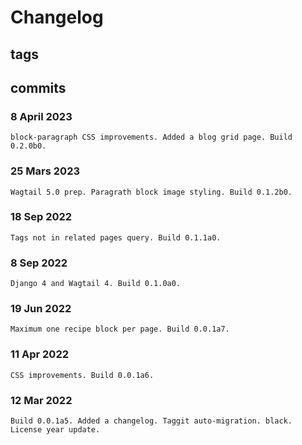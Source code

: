 # Changelog #

## tags ##

## commits ##


### 8 April 2023 ###

    block-paragraph CSS improvements. Added a blog grid page. Build 0.2.0b0.


### 25 Mars 2023 ###

    Wagtail 5.0 prep. Paragrath block image styling. Build 0.1.2b0.

### 18 Sep 2022 ###

    Tags not in related pages query. Build 0.1.1a0.

### 8 Sep 2022 ###

    Django 4 and Wagtail 4. Build 0.1.0a0.

### 19 Jun 2022 ###

    Maximum one recipe block per page. Build 0.0.1a7.

### 11 Apr 2022 ###

    CSS improvements. Build 0.0.1a6.

### 12 Mar 2022 ###

    Build 0.0.1a5. Added a changelog. Taggit auto-migration. black. License year update.
